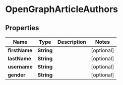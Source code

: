 
# OpenGraphArticleAuthors

## Properties
Name | Type | Description | Notes
------------ | ------------- | ------------- | -------------
**firstName** | **String** |  |  [optional]
**lastName** | **String** |  |  [optional]
**username** | **String** |  |  [optional]
**gender** | **String** |  |  [optional]



